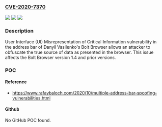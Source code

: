 ### [CVE-2020-7370](https://cve.mitre.org/cgi-bin/cvename.cgi?name=CVE-2020-7370)
![](https://img.shields.io/static/v1?label=Product&message=Bolt%20Browser&color=blue)
![](https://img.shields.io/static/v1?label=Version&message=1.4%3C%3D%201.4%20&color=brighgreen)
![](https://img.shields.io/static/v1?label=Vulnerability&message=CWE-451%20User%20Interface%20(UI)%20Misrepresentation%20of%20Critical%20Information&color=brighgreen)

### Description

User Interface (UI) Misrepresentation of Critical Information vulnerability in the address bar of Danyil Vasilenko's Bolt Browser allows an attacker to obfuscate the true source of data as presented in the browser. This issue affects the Bolt Browser version 1.4 and prior versions.

### POC

#### Reference
- https://www.rafaybaloch.com/2020/10/multiple-address-bar-spoofing-vulnerabilities.html

#### Github
No GitHub POC found.

